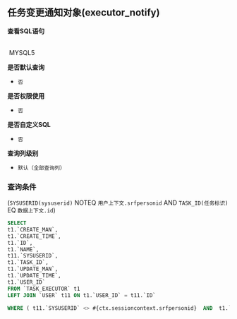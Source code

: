 ## 任务变更通知对象(executor_notify) <!-- {docsify-ignore-all} -->



<p class="panel-title"><b>查看SQL语句</b></p>
<br>

<el-row>
&nbsp;<el-tag @click="MYSQL5 = true">MYSQL5</el-tag>
</el-row>

<br>
<p class="panel-title"><b>是否默认查询</b></p>

* `否`

<p class="panel-title"><b>是否权限使用</b></p>

* `否`

<p class="panel-title"><b>是否自定义SQL</b></p>

* `否`

<p class="panel-title"><b>查询列级别</b></p>

* `默认（全部查询列）`



### 查询条件

(`SYSUSERID(sysuserid)` NOTEQ `用户上下文.srfpersonid` AND `TASK_ID(任务标识)` EQ `数据上下文.id`)





<el-dialog v-model="MYSQL5" title="MYSQL5">

```sql
SELECT
t1.`CREATE_MAN`,
t1.`CREATE_TIME`,
t1.`ID`,
t1.`NAME`,
t11.`SYSUSERID`,
t1.`TASK_ID`,
t1.`UPDATE_MAN`,
t1.`UPDATE_TIME`,
t1.`USER_ID`
FROM `TASK_EXECUTOR` t1 
LEFT JOIN `USER` t11 ON t1.`USER_ID` = t11.`ID` 

WHERE ( t11.`SYSUSERID` <> #{ctx.sessioncontext.srfpersonid}  AND  t1.`TASK_ID` = #{ctx.datacontext.id} )
```

</el-dialog>

<script>
 const { createApp } = Vue
  createApp({
    data() {
      return {
                MYSQL5 : false
        
      }
    },
    methods: {
    }
  }).use(ElementPlus).mount('#app')
</script>
